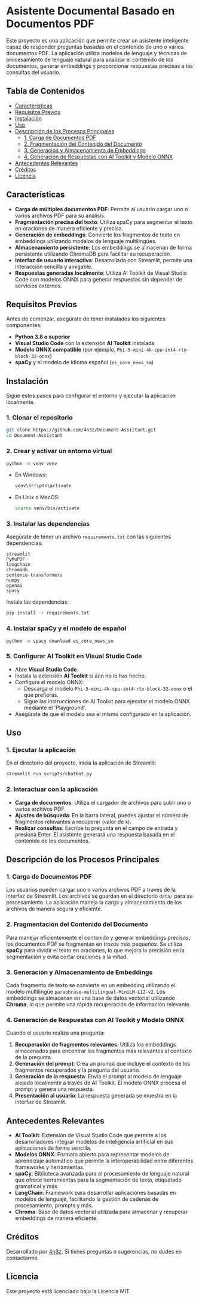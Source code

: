 
# Asistente Documental Basado en Documentos PDF

Este proyecto es una aplicación que permite crear un asistente inteligente capaz de responder preguntas basadas en el contenido de uno o varios documentos PDF. La aplicación utiliza modelos de lenguaje y técnicas de procesamiento de lenguaje natural para analizar el contenido de los documentos, generar embeddings y proporcionar respuestas precisas a las consultas del usuario.

## Tabla de Contenidos

- [Características](#características)
- [Requisitos Previos](#requisitos-previos)
- [Instalación](#instalación)
- [Uso](#uso)
- [Descripción de los Procesos Principales](#descripción-de-los-procesos-principales)
  - [1. Carga de Documentos PDF](#1-carga-de-documentos-pdf)
  - [2. Fragmentación del Contenido del Documento](#2-fragmentación-del-contenido-del-documento)
  - [3. Generación y Almacenamiento de Embeddings](#3-generación-y-almacenamiento-de-embeddings)
  - [4. Generación de Respuestas con AI Toolkit y Modelo ONNX](#4-generación-de-respuestas-con-ai-toolkit-y-modelo-onnx)
- [Antecedentes Relevantes](#antecedentes-relevantes)
- [Créditos](#créditos)
- [Licencia](#licencia)

## Características

- **Carga de múltiples documentos PDF**: Permite al usuario cargar uno o varios archivos PDF para su análisis.
- **Fragmentación precisa del texto**: Utiliza spaCy para segmentar el texto en oraciones de manera eficiente y precisa.
- **Generación de embeddings**: Convierte los fragmentos de texto en embeddings utilizando modelos de lenguaje multilingües.
- **Almacenamiento persistente**: Los embeddings se almacenan de forma persistente utilizando ChromaDB para facilitar su recuperación.
- **Interfaz de usuario interactiva**: Desarrollada con Streamlit, permite una interacción sencilla y amigable.
- **Respuestas generadas localmente**: Utiliza AI Toolkit de Visual Studio Code con modelos ONNX para generar respuestas sin depender de servicios externos.

## Requisitos Previos

Antes de comenzar, asegúrate de tener instalados los siguientes componentes:

- **Python 3.8 o superior**
- **Visual Studio Code** con la extensión **AI Toolkit** instalada
- **Modelo ONNX compatible** (por ejemplo, `Phi-3-mini-4k-cpu-int4-rtn-block-32-onnx`)
- **spaCy** y el modelo de idioma español (`es_core_news_sm`)

## Instalación

Sigue estos pasos para configurar el entorno y ejecutar la aplicación localmente.

### 1. Clonar el repositorio

```bash
git clone https://github.com/4n3z/Document-Assistant.git
cd Document-Assistant
```

### 2. Crear y activar un entorno virtual

```bash
python -m venv venv
```

- En Windows:

  ```bash
  venv\Scripts\activate
  ```

- En Unix o MacOS:

  ```bash
  source venv/bin/activate
  ```

### 3. Instalar las dependencias

Asegúrate de tener un archivo `requirements.txt` con las siguientes dependencias:

```plaintext
streamlit
PyMuPDF
langchain
chromadb
sentence-transformers
numpy
openai
spacy
```

Instala las dependencias:

```bash
pip install -r requirements.txt
```

### 4. Instalar spaCy y el modelo de español

```bash
python -m spacy download es_core_news_sm
```

### 5. Configurar AI Toolkit en Visual Studio Code

- Abre **Visual Studio Code**.
- Instala la extensión **AI Toolkit** si aún no lo has hecho.
- Configura el modelo ONNX:
  - Descarga el modelo `Phi-3-mini-4k-cpu-int4-rtn-block-32-onnx` o el que prefieras.
  - Sigue las instrucciones de AI Toolkit para ejecutar el modelo ONNX mediante el 'Playground'.
- Asegúrate de que el modelo sea el mismo configurado en la aplicación.

## Uso

### 1. Ejecutar la aplicación

En el directorio del proyecto, inicia la aplicación de Streamlit:

```bash
streamlit run scripts/chatbot.py
```

### 2. Interactuar con la aplicación

- **Carga de documentos**: Utiliza el cargador de archivos para subir uno o varios archivos PDF.
- **Ajustes de búsqueda**: En la barra lateral, puedes ajustar el número de fragmentos relevantes a recuperar (valor de `k`).
- **Realizar consultas**: Escribe tu pregunta en el campo de entrada y presiona Enter. El asistente generará una respuesta basada en el contenido de los documentos.

## Descripción de los Procesos Principales

### 1. Carga de Documentos PDF

Los usuarios pueden cargar uno o varios archivos PDF a través de la interfaz de Streamlit. Los archivos se guardan en el directorio `data/` para su procesamiento. La aplicación maneja la carga y almacenamiento de los archivos de manera segura y eficiente.

### 2. Fragmentación del Contenido del Documento

Para manejar eficientemente el contenido y generar embeddings precisos, los documentos PDF se fragmentan en trozos más pequeños. Se utiliza **spaCy** para dividir el texto en oraciones, lo que mejora la precisión en la segmentación y evita cortar oraciones a la mitad.

### 3. Generación y Almacenamiento de Embeddings

Cada fragmento de texto se convierte en un embedding utilizando el modelo multilingüe `paraphrase-multilingual-MiniLM-L12-v2`. Los embeddings se almacenan en una base de datos vectorial utilizando **Chroma**, lo que permite una rápida recuperación de información relevante.

### 4. Generación de Respuestas con AI Toolkit y Modelo ONNX

Cuando el usuario realiza una pregunta:

1. **Recuperación de fragmentos relevantes**: Utiliza los embeddings almacenados para encontrar los fragmentos más relevantes al contexto de la pregunta.
2. **Generación del prompt**: Crea un prompt que incluye el contexto de los fragmentos recuperados y la pregunta del usuario.
3. **Generación de la respuesta**: Envía el prompt al modelo de lenguaje alojado localmente a través de AI Toolkit. El modelo ONNX procesa el prompt y genera una respuesta.
4. **Presentación al usuario**: La respuesta generada se muestra en la interfaz de Streamlit.

## Antecedentes Relevantes

- **AI Toolkit**: Extensión de Visual Studio Code que permite a los desarrolladores integrar modelos de inteligencia artificial en sus aplicaciones de forma sencilla.
- **Modelos ONNX**: Formato abierto para representar modelos de aprendizaje automático que permite la interoperabilidad entre diferentes frameworks y herramientas.
- **spaCy**: Biblioteca avanzada para el procesamiento de lenguaje natural que ofrece herramientas para la segmentación de texto, etiquetado gramatical y más.
- **LangChain**: Framework para desarrollar aplicaciones basadas en modelos de lenguaje, facilitando la gestión de cadenas de procesamiento, prompts y más.
- **Chroma**: Base de datos vectorial utilizada para almacenar y recuperar embeddings de manera eficiente.

## Créditos

Desarrollado por [4n3z](https://github.com/4n3z). Si tienes preguntas o sugerencias, no dudes en contactarme.

## Licencia

Este proyecto está licenciado bajo la Licencia MIT.
